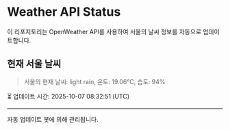 
# Weather API Status

이 리포지토리는 OpenWeather API를 사용하여 서울의 날씨 정보를 자동으로 업데이트합니다.

## 현재 서울 날씨
> 서울의 현재 날씨: light rain, 온도: 19.06°C, 습도: 94%

⏳ 업데이트 시간: 2025-10-07 08:32:51 (UTC)

---
자동 업데이트 봇에 의해 관리됩니다.
